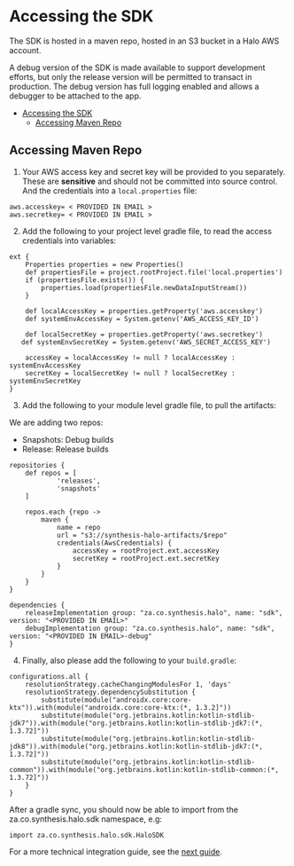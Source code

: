 # Accessing the SDK #

The SDK is hosted in a maven repo, hosted in an S3 bucket in a Halo AWS account. 

A debug version of the SDK is made available to support development efforts, but only the release version will be permitted to transact in production. The debug version has full logging enabled and allows a debugger to be attached to the app.

- [Accessing the SDK](#accessing-the-sdk)
  - [Accessing Maven Repo](#accessing-maven-repo)

## Accessing Maven Repo ##

1. Your AWS access key and secret key will be provided to you separately. These are **sensitive** and should not be committed into source control.  And the credentials into a `local.properties` file:

```
aws.accesskey= < PROVIDED IN EMAIL >
aws.secretkey= < PROVIDED IN EMAIL >
```

2. Add the following to your project level gradle file, to read the access credentials into variables:

```
ext {
    Properties properties = new Properties()
    def propertiesFile = project.rootProject.file('local.properties')
    if (propertiesFile.exists()) {
        properties.load(propertiesFile.newDataInputStream())
    }

    def localAccessKey = properties.getProperty('aws.accesskey')
    def systemEnvAccessKey = System.getenv('AWS_ACCESS_KEY_ID')

    def localSecretKey = properties.getProperty('aws.secretkey')
   def systemEnvSecretKey = System.getenv('AWS_SECRET_ACCESS_KEY')

    accessKey = localAccessKey != null ? localAccessKey : systemEnvAccessKey
    secretKey = localSecretKey != null ? localSecretKey : systemEnvSecretKey
}
```

3. Add the following to your module level gradle file, to pull the artifacts:

We are adding two repos:
- Snapshots: Debug builds
- Release: Release builds

```
repositories {
    def repos = [
            'releases',
            'snapshots'
    ]

    repos.each {repo ->
        maven {
            name = repo
            url = "s3://synthesis-halo-artifacts/$repo"
            credentials(AwsCredentials) {
                accessKey = rootProject.ext.accessKey
                secretKey = rootProject.ext.secretKey
            }
        }
    }
}

dependencies {
    releaseImplementation group: "za.co.synthesis.halo", name: "sdk", version: "<PROVIDED IN EMAIL>"
    debugImplementation group: "za.co.synthesis.halo", name: "sdk", version: "<PROVIDED IN EMAIL>-debug"
}
```

4. Finally, also please add the following to your `build.gradle`: 

```
configurations.all {
    resolutionStrategy.cacheChangingModulesFor 1, 'days'
    resolutionStrategy.dependencySubstitution {
        substitute(module("androidx.core:core-ktx")).with(module("androidx.core:core-ktx:(*, 1.3.2]"))
        substitute(module("org.jetbrains.kotlin:kotlin-stdlib-jdk7")).with(module("org.jetbrains.kotlin:kotlin-stdlib-jdk7:(*, 1.3.72]"))
        substitute(module("org.jetbrains.kotlin:kotlin-stdlib-jdk8")).with(module("org.jetbrains.kotlin:kotlin-stdlib-jdk7:(*, 1.3.72]"))
        substitute(module("org.jetbrains.kotlin:kotlin-stdlib-common")).with(module("org.jetbrains.kotlin:kotlin-stdlib-common:(*, 1.3.72]"))
    }
}
```

After a gradle sync, you should now be able to import from the za.co.synthesis.halo.sdk namespace, e.g:

```
import za.co.synthesis.halo.sdk.HaloSDK
```

For a more technical integration guide, see the [next guide](2.%20SDK%20Integration%20Guide.md).